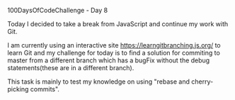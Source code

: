 100DaysOfCodeChallenge - Day 8

Today I decided to take a break from JavaScript and continue my work with Git.

I am currently using an interactive site https://learngitbranching.js.org/ to learn Git and my challenge for today is to find a solution for commiting to master from a different branch which has a bugFix without the debug statements(these are in a different branch).

This task is mainly to test my knowledge on using "rebase and cherry-picking commits". 

